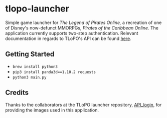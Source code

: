 # tlopo-launcher

Simple game launcher for _The Legend of Pirates Online,_ a recreation of one of Disney's now-defunct MMORPGs, _Pirates of the Caribbean Online._ The application currently supports two-step authentication. Relevant documentation in regards to TLoPO's API can be found [here](https://thelegendofpiratesonline.github.io/documentation/).

## Getting Started

* `brew install python3`
* `pip3 install panda3d==1.10.2 requests`
* `python3 main.py`

## Credits

Thanks to the collaborators at the TLoPO launcher repository, [API_login](https://github.com/rileyakirk/API_login), for providing the images used in this application.
